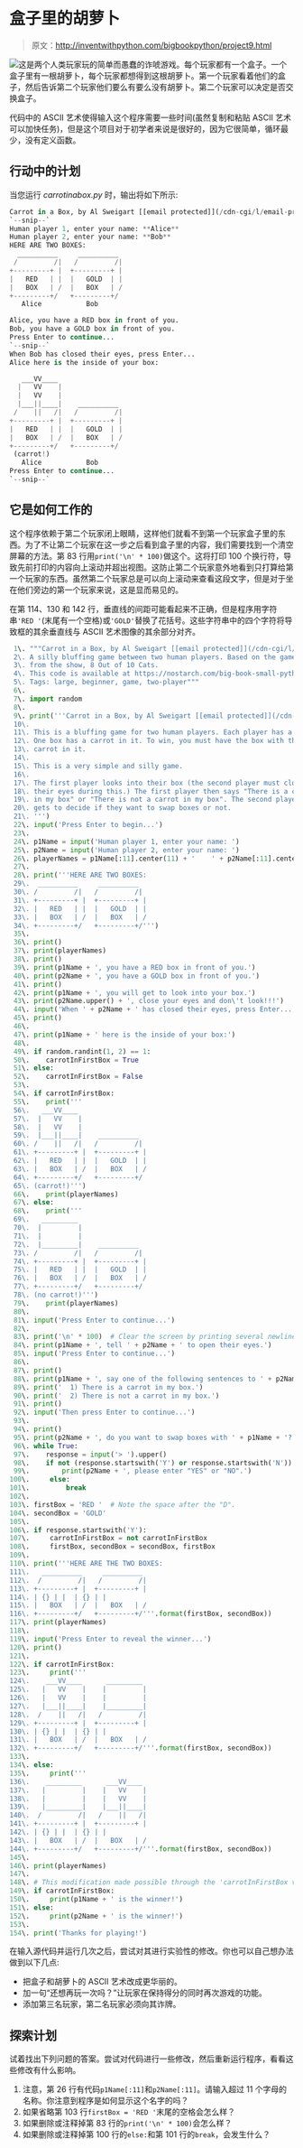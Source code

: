 # 盒子里的胡萝卜

> 原文：<http://inventwithpython.com/bigbookpython/project9.html>

![](img/9d995d63aaead72cad01120081eb8f75.png)这是两个人类玩家玩的简单而愚蠢的诈唬游戏。每个玩家都有一个盒子。一个盒子里有一根胡萝卜，每个玩家都想得到这根胡萝卜。第一个玩家看着他们的盒子，然后告诉第二个玩家他们要么有要么没有胡萝卜。第二个玩家可以决定是否交换盒子。

代码中的 ASCII 艺术使得输入这个程序需要一些时间(虽然复制和粘贴 ASCII 艺术可以加快任务)，但是这个项目对于初学者来说是很好的，因为它很简单，循环最少，没有定义函数。

## 行动中的计划

当您运行 *carrotinabox.py* 时，输出将如下所示:

```py
Carrot in a Box, by Al Sweigart [[email protected]](/cdn-cgi/l/email-protection)
`--snip--`
Human player 1, enter your name: **Alice**
Human player 2, enter your name: **Bob**
HERE ARE TWO BOXES:
  __________     __________
 /         /|   /         /|
+---------+ |  +---------+ |
|   RED   | |  |   GOLD  | |
|   BOX   | /  |   BOX   | /
+---------+/   +---------+/
   Alice           Bob

Alice, you have a RED box in front of you.
Bob, you have a GOLD box in front of you.
Press Enter to continue...
`--snip--`
When Bob has closed their eyes, press Enter...
Alice here is the inside of your box:

   ___VV____
  |   VV    |
  |   VV    |
  |___||____|    __________
 /    ||   /|   /         /|
+---------+ |  +---------+ |
|   RED   | |  |   GOLD  | |
|   BOX   | /  |   BOX   | /
+---------+/   +---------+/
 (carrot!)
   Alice           Bob
Press Enter to continue...
`--snip--`
```

## 它是如何工作的

这个程序依赖于第二个玩家闭上眼睛，这样他们就看不到第一个玩家盒子里的东西。为了不让第二个玩家在这一步之后看到盒子里的内容，我们需要找到一个清空屏幕的方法。第 83 行用`print('\n' * 100)`做这个。这将打印 100 个换行符，导致先前打印的内容向上滚动并超出视图。这防止第二个玩家意外地看到只打算给第一个玩家的东西。虽然第二个玩家总是可以向上滚动来查看这段文字，但是对于坐在他们旁边的第一个玩家来说，这是显而易见的。

在第 114、130 和 142 行，垂直线的间距可能看起来不正确，但是程序用字符串`'RED '`(末尾有一个空格)或`'GOLD'`替换了花括号。这些字符串中的四个字符将导致框的其余垂直线与 ASCII 艺术图像的其余部分对齐。

```py
 1\. """Carrot in a Box, by Al Sweigart [[email protected]](/cdn-cgi/l/email-protection)
 2\. A silly bluffing game between two human players. Based on the game
 3\. from the show, 8 Out of 10 Cats.
 4\. This code is available at https://nostarch.com/big-book-small-python-programming
 5\. Tags: large, beginner, game, two-player"""
 6\. 
 7\. import random
 8\. 
 9\. print('''Carrot in a Box, by Al Sweigart [[email protected]](/cdn-cgi/l/email-protection)
 10\. 
 11\. This is a bluffing game for two human players. Each player has a box.
 12\. One box has a carrot in it. To win, you must have the box with the
 13\. carrot in it.
 14\. 
 15\. This is a very simple and silly game.
 16\. 
 17\. The first player looks into their box (the second player must close
 18\. their eyes during this.) The first player then says "There is a carrot
 19\. in my box" or "There is not a carrot in my box". The second player then
 20\. gets to decide if they want to swap boxes or not.
 21\. ''')
 22\. input('Press Enter to begin...')
 23\. 
 24\. p1Name = input('Human player 1, enter your name: ')
 25\. p2Name = input('Human player 2, enter your name: ')
 26\. playerNames = p1Name[:11].center(11) + '    ' + p2Name[:11].center(11)
 27\. 
 28\. print('''HERE ARE TWO BOXES:
 29\.  __________     __________
 30\. /         /|   /         /|
 31\. +---------+ |  +---------+ |
 32\. |   RED   | |  |   GOLD  | |
 33\. |   BOX   | /  |   BOX   | /
 34\. +---------+/   +---------+/''')
 35\. 
 36\. print()
 37\. print(playerNames)
 38\. print()
 39\. print(p1Name + ', you have a RED box in front of you.')
 40\. print(p2Name + ', you have a GOLD box in front of you.')
 41\. print()
 42\. print(p1Name + ', you will get to look into your box.')
 43\. print(p2Name.upper() + ', close your eyes and don\'t look!!!')
 44\. input('When ' + p2Name + ' has closed their eyes, press Enter...')
 45\. print()
 46\. 
 47\. print(p1Name + ' here is the inside of your box:')
 48\. 
 49\. if random.randint(1, 2) == 1:
 50\.    carrotInFirstBox = True
 51\. else:
 52\.    carrotInFirstBox = False
 53\. 
 54\. if carrotInFirstBox:
 55\.    print('''
 56\.   ___VV____
 57\.  |   VV    |
 58\.  |   VV    |
 59\.  |___||____|    __________
 60\. /    ||   /|   /         /|
 61\. +---------+ |  +---------+ |
 62\. |   RED   | |  |   GOLD  | |
 63\. |   BOX   | /  |   BOX   | /
 64\. +---------+/   +---------+/
 65\. (carrot!)''')
 66\.    print(playerNames)
 67\. else:
 68\.    print('''
 69\.   _________
 70\.  |         |
 71\.  |         |
 72\.  |_________|    __________
 73\. /         /|   /         /|
 74\. +---------+ |  +---------+ |
 75\. |   RED   | |  |   GOLD  | |
 76\. |   BOX   | /  |   BOX   | /
 77\. +---------+/   +---------+/
 78\. (no carrot!)''')
 79\.    print(playerNames)
 80\. 
 81\. input('Press Enter to continue...')
 82\. 
 83\. print('\n' * 100)  # Clear the screen by printing several newlines.
 84\. print(p1Name + ', tell ' + p2Name + ' to open their eyes.')
 85\. input('Press Enter to continue...')
 86\. 
 87\. print()
 88\. print(p1Name + ', say one of the following sentences to ' + p2Name + '.')
 89\. print('  1) There is a carrot in my box.')
 90\. print('  2) There is not a carrot in my box.')
 91\. print()
 92\. input('Then press Enter to continue...')
 93\. 
 94\. print()
 95\. print(p2Name + ', do you want to swap boxes with ' + p1Name + '? YES/NO')
 96\. while True:
 97\.    response = input('> ').upper()
 98\.    if not (response.startswith('Y') or response.startswith('N')):
 99\.        print(p2Name + ', please enter "YES" or "NO".')
100\.     else:
101\.         break
102\. 
103\. firstBox = 'RED '  # Note the space after the "D".
104\. secondBox = 'GOLD'
105\. 
106\. if response.startswith('Y'):
107\.     carrotInFirstBox = not carrotInFirstBox
108\.     firstBox, secondBox = secondBox, firstBox
109\. 
110\. print('''HERE ARE THE TWO BOXES:
111\.   __________     __________
112\.  /         /|   /         /|
113\. +---------+ |  +---------+ |
114\. | {} | |  | {} | |
115\. |   BOX   | /  |   BOX   | /
116\. +---------+/   +---------+/'''.format(firstBox, secondBox))
117\. print(playerNames)
118\. 
119\. input('Press Enter to reveal the winner...')
120\. print()
121\. 
122\. if carrotInFirstBox:
123\.     print('''
124\.    ___VV____      _________
125\.   |   VV    |    |         |
126\.   |   VV    |    |         |
127\.   |___||____|    |_________|
128\.  /    ||   /|   /         /|
129\. +---------+ |  +---------+ |
130\. | {} | |  | {} | |
131\. |   BOX   | /  |   BOX   | /
132\. +---------+/   +---------+/'''.format(firstBox, secondBox))
133\. 
134\. else:
135\.     print('''
136\.    _________      ___VV____
137\.   |         |    |   VV    |
138\.   |         |    |   VV    |
139\.   |_________|    |___||____|
140\.  /         /|   /    ||   /|
141\. +---------+ |  +---------+ |
142\. | {} | |  | {} | |
143\. |   BOX   | /  |   BOX   | /
144\. +---------+/   +---------+/'''.format(firstBox, secondBox))
145\. 
146\. print(playerNames)
147\. 
148\. # This modification made possible through the 'carrotInFirstBox variable
149\. if carrotInFirstBox:
150\.     print(p1Name + ' is the winner!')
151\. else:
152\.     print(p2Name + ' is the winner!')
153\. 
154\. print('Thanks for playing!') 
```

在输入源代码并运行几次之后，尝试对其进行实验性的修改。你也可以自己想办法做到以下几点:

*   把盒子和胡萝卜的 ASCII 艺术改成更华丽的。
*   加一句“还想再玩一次吗？”让玩家在保持得分的同时再次游戏的功能。
*   添加第三名玩家，第二名玩家必须向其诈牌。

## 探索计划

试着找出下列问题的答案。尝试对代码进行一些修改，然后重新运行程序，看看这些修改有什么影响。

1.  注意，第 26 行有代码`p1Name[:11]`和`p2Name[:11]`。请输入超过 11 个字母的名称。你注意到程序是如何显示这个名字的吗？
2.  如果省略第 103 行`firstBox = 'RED '`末尾的空格会怎么样？
3.  如果删除或注释掉第 83 行的`print('\n' * 100)`会怎么样？
4.  如果删除或注释掉第 100 行的`else:`和第 101 行的`break`，会发生什么？